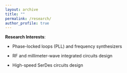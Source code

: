 ```yaml
---
layout: archive
title: ""
permalink: /research/
author_profile: true
---
```



<b>Research Interests</b>:<br>

* Phase-locked loops (PLL) and frequency synthesizers

* RF and millimeter-wave integrated circuits design

* High-speed SerDes circuits design
